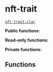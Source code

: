 # nft-trait

[`nft-trait.clar`](../contracts/traits/nft-trait.clar)

**Public functions:**

**Read-only functions:**

**Private functions:**

## Functions
